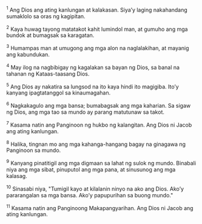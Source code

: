 <sup>1</sup>
Ang Dios ang ating kanlungan at kalakasan. Siyaʼy laging nakahandang sumaklolo sa oras ng kagipitan. 

<sup>2</sup>
Kaya huwag tayong matatakot kahit lumindol man, at gumuho ang mga bundok at bumagsak sa karagatan. 

<sup>3</sup>
Humampas man at umugong ang mga alon na naglalakihan, at mayanig ang kabundukan. 

<sup>4</sup>
May ilog na nagbibigay ng kagalakan sa bayan ng Dios, sa banal na tahanan ng Kataas-taasang Dios. 

<sup>5</sup>
Ang Dios ay nakatira sa lungsod na ito kaya hindi ito magigiba. Itoʼy kanyang ipagtatanggol sa kinaumagahan. 

<sup>6</sup>
Nagkakagulo ang mga bansa; bumabagsak ang mga kaharian. Sa sigaw ng Dios, ang mga tao sa mundo ay parang matutunaw sa takot. 

<sup>7</sup>
Kasama natin ang Panginoon ng hukbo ng kalangitan. Ang Dios ni Jacob ang ating kanlungan. 

<sup>8</sup>
Halika, tingnan mo ang mga kahanga-hangang bagay na ginagawa ng Panginoon sa mundo. 

<sup>9</sup>
Kanyang pinatitigil ang mga digmaan sa lahat ng sulok ng mundo. Binabali niya ang mga sibat, pinuputol ang mga pana, at sinusunog ang mga kalasag. 

<sup>10</sup>
Sinasabi niya, "Tumigil kayo at kilalanin ninyo na ako ang Dios. Akoʼy pararangalan sa mga bansa. Akoʼy papupurihan sa buong mundo." 

<sup>11</sup>
Kasama natin ang Panginoong Makapangyarihan. Ang Dios ni Jacob ang ating kanlungan.
